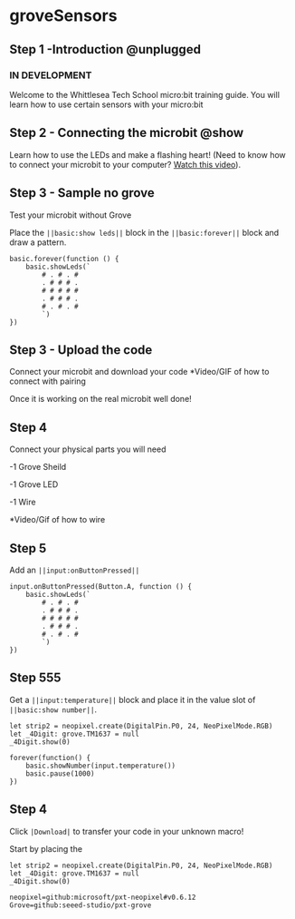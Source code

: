 # groveSensors

## Step 1 -Introduction @unplugged
<!---  @unplugged Deprecated use @showdialog --->
### **IN DEVELOPMENT**
Welcome to the Whittlesea Tech School micro:bit training guide.
You will learn how to use certain sensors with your micro:bit

## Step 2 - Connecting the microbit @show
Learn how to use the LEDs and make a flashing heart! 
(Need to know how to connect your microbit to your computer? [Watch this video](https://www.youtube.com/watch?v=NpEaa2P7qZI)).

## Step 3 - Sample no grove
Test your microbit without Grove

Place the ``||basic:show leds||`` block in the ``||basic:forever||`` block and draw a pattern.

```blocks
basic.forever(function () {
    basic.showLeds(`
        # . # . #
        . # # # .
        # # # # #
        . # # # .
        # . # . #
        `)
})
```

## Step 3 - Upload the code
Connect your microbit and download your code *Video/GIF of how to connect with pairing

Once it is working on the real microbit well done!

## Step 4 
Connect your physical parts you will need

-1 Grove Sheild

-1 Grove LED

-1 Wire

*Video/Gif of how to wire

## Step 5
Add an ``||input:onButtonPressed||`` 


```blocks
input.onButtonPressed(Button.A, function () {
    basic.showLeds(`
        # . # . #
        . # # # .
        # # # # #
        . # # # .
        # . # . #
        `)
})

```

## Step 555

Get a ``||input:temperature||`` block and place it in the value slot of ``||basic:show number||``.
```blocks
let strip2 = neopixel.create(DigitalPin.P0, 24, NeoPixelMode.RGB)
let _4Digit: grove.TM1637 = null
_4Digit.show(0)
```

```blocks
forever(function() {
    basic.showNumber(input.temperature())
    basic.pause(1000)
})
```

## Step 4

Click ``|Download|`` to transfer your code in your unknown macro!

Start by placing the 
```blocks
let strip2 = neopixel.create(DigitalPin.P0, 24, NeoPixelMode.RGB)
let _4Digit: grove.TM1637 = null
_4Digit.show(0)
```

```package
neopixel=github:microsoft/pxt-neopixel#v0.6.12
Grove=github:seeed-studio/pxt-grove
```